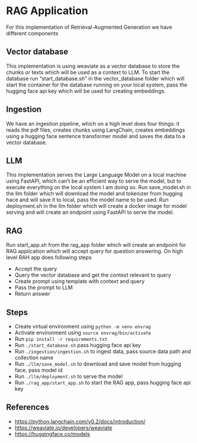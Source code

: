 # RAG Application
For this implementation of Retrieval-Augmented Generation we have different components
 
## Vector database
This implementation is using weaviate as a vector database to store the chunks or texts which will be used as a context to LLM. To start the database run “start_database.sh” in the vector_database folder which will start the container for the database running on your local system, pass the hugging face api key which will be used for creating embeddings.

## Ingestion
We have an ingestion pipeline, which on a high level does four things: it reads the pdf files, creates chunks using LangChain, creates embeddings using a hugging face sentence transformer model and saves the data to a vector database.

## LLM
This implementation serves the Large Language Model on a local machine using FastAPI, which can’t be an efficient way to serve the model, but to execute everything on the local system I am doing so. Run save_model.sh in the llm folder which will download the model and tokenizer from hugging hace and will save it to local, pass the model name to be used.
Run deployment.sh in the llm folder which will create a docker image for model serving and will create an endpoint using FastAPI to serve the model.

## RAG
Run start_app.sh from the rag_app folder which will create an endpoint for RAG application which will accept query for question answering. On high level RAH app does following steps
- Accept the query
- Query the vector database and get the context relevant to query
- Create prompt using template with context and query
- Pass the prompt to LLM
- Return answer


## Steps
- Create virtual environment using `python -m venv envrag`
- Activate environment using `source envrag/bin/activate`
- Run `pip install -r requirements.txt`
- Run `./start_database.sh` pass hugging face api key
- Run `./ingestion/ingestion.sh` to ingest data, pass source data path and collection name
- Run `./llm/save_model.sh` to download and save model from hugging face, pass model id
- Run `./llm/deployment.sh` to serve the model
- Run `./rag_app/start_app.sh` to start the RAG app, pass hugging face api key

## References
+ https://python.langchain.com/v0.2/docs/introduction/
+ https://weaviate.io/developers/weaviate
+ https://huggingface.co/models

